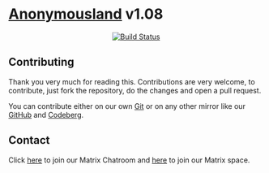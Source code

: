 # **[Anonymousland](https://anonymousland.org)** v1.08

<div align="center">

[![Build Status](https://drone.anonymousland.org/api/badges/anonymousland/anonymousland/status.svg)](https://drone.anonymousland.org/anonymousland/anonymousland)

</div>

## Contributing

Thank you very much for reading this. Contributions are very welcome, to contribute, just fork the repository, do the changes and open a pull request.

You can contribute either on our own [Git](https://git.anonymousland.org/anonymousland/anonymousland) or on any other mirror like our [GitHub](https://github.com/anonyland/anonymousland) and [Codeberg](https://codeberg.org/anonymousland/anonymousland).

## Contact

Click [here](https://matrix.to/#/#lounge:anonymousland.org) to join our Matrix Chatroom and [here](https://matrix.to/#/#anonymousland:anonymousland.org) to join our Matrix space.